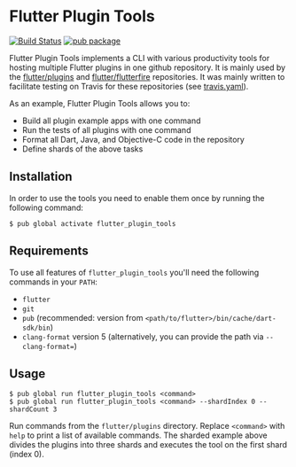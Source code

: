 # Flutter Plugin Tools

[![Build Status](https://travis-ci.org/flutter/plugin_tools.svg?branch=master)](https://travis-ci.org/flutter/plugin_tools)
[![pub package](https://img.shields.io/pub/v/flutter_plugin_tools.svg)](https://pub.dartlang.org/packages/flutter_plugin_tools)


Flutter Plugin Tools implements a CLI with various productivity tools for hosting multiple Flutter plugins in one github
repository. It is mainly used by the [flutter/plugins](https://github.com/flutter/plugins) and
[flutter/flutterfire](https://github.com/flutter/flutterfire) repositories. It was mainly written to facilitate
testing on Travis for these repositories (see [travis.yaml](https://github.com/flutter/plugins/blob/master/.travis.yml)).

As an example, Flutter Plugin Tools allows you to:

* Build all plugin example apps with one command
* Run the tests of all plugins with one command
* Format all Dart, Java, and Objective-C code in the repository
* Define shards of the above tasks

## Installation

In order to use the tools you need to enable them once by running the following command:

```shell
$ pub global activate flutter_plugin_tools
```

## Requirements

To use all features of `flutter_plugin_tools` you'll need the following commands in your `PATH`:
* `flutter`
* `git`
* `pub` (recommended: version from `<path/to/flutter>/bin/cache/dart-sdk/bin`)
* `clang-format` version 5 (alternatively, you can provide the path via `--clang-format=`)

## Usage

```shell
$ pub global run flutter_plugin_tools <command>
$ pub global run flutter_plugin_tools <command> --shardIndex 0 --shardCount 3
```

Run commands from the `flutter/plugins` directory. Replace `<command>` with `help` to print a list of available commands.
The sharded example above divides the plugins into three shards
and executes the tool on the first shard (index 0).
